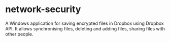 # network-security
A Windows application for saving encrypted files in Dropbox using Dropbox API.
It allows synchronising files, deleting and adding files, sharing files with other people.
